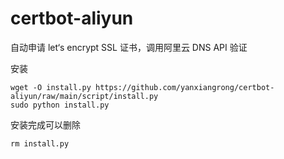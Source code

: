 # certbot-aliyun
自动申请 let‘s encrypt SSL 证书，调用阿里云 DNS API 验证

安装
```shell
wget -O install.py https://github.com/yanxiangrong/certbot-aliyun/raw/main/script/install.py
sudo python install.py
```


安装完成可以删除
```shell
rm install.py
```